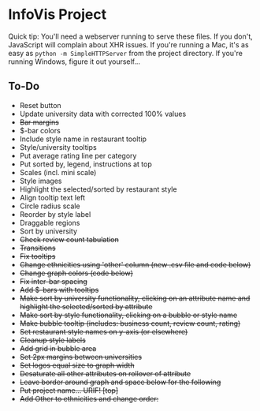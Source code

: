 # InfoVis Project

Quick tip: You'll need a webserver running to serve these files.  If you don't, JavaScript will complain about XHR issues.  If you're running a Mac, it's as easy as `python -m SimpleHTTPServer` from the project directory.  If you're running Windows, figure it out yourself...

## To-Do ##

- Reset button
- Update university data with corrected 100% values
- <del>Bar margins</del>
- $-bar colors
- Include style name in restaurant tooltip
- Style/university tooltips
- Put average rating line per category
- Put sorted by, legend, instructions at top
- Scales (incl. mini scale)
- Style images
- Highlight the selected/sorted by restaurant style
- Align tooltip text left
- Circle radius scale
- Reorder by style label
- Draggable regions
- Sort by university
- <del>Check review count tabulation</del>
- <del>Transitions</del>
- <del>Fix tooltips</del>
- <del>Change ethnicities using 'other' column (new .csv file and code below)</del>
- <del>Change graph colors (code below)</del>
- <del>Fix inter-bar spacing</del>
- <del>Add $-bars with tooltips</del>
- <del>Make sort by university functionality, clicking on an attribute name and highlight the selected/sorted by attribute</del>
- <del>Make sort by style functionality, clicking on a bubble or style name</del>
- <del>Make bubble tooltip (includes: business count, review count, rating)</del>
- <del>Set restaurant style names on y-axis (or elsewhere)</del>
- <del>Cleanup style labels</del>
- <del>Add grid in bubble area</del>
- <del>Set 2px margins between universities</del>
- <del>Set logos equal size to graph width</del>
- <del>Desaturate all other attributes on rollover of attribute</del>
- <del>Leave border around graph and space below for the following</del>
- <del>Put project name... URIF! [top]</del>
- <del>Add Other to ethnicities and change order:</del>